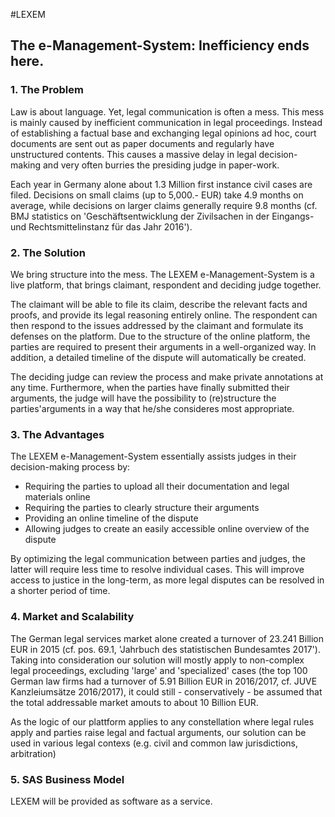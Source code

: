 #LEXEM
## The e-Management-System: Inefficiency ends here.
### 1. The Problem
Law is about language. Yet, legal communication is often a mess. This mess is mainly caused by inefficient communication in legal proceedings. Instead of establishing a factual base and exchanging legal opinions ad hoc, court documents are sent out as paper documents and regularly have unstructured contents. This causes a massive delay in legal decision-making and very often burries the presiding judge in paper-work.

Each year in Germany alone about 1.3 Million first instance civil cases are filed. Decisions on small claims (up to 5,000.- EUR) take 4.9 months on average, while decisions on larger claims generally require 9.8 months (cf. BMJ statistics on 'Geschäftsentwicklung der Zivilsachen in der Eingangs- und Rechtsmittelinstanz für das Jahr 2016').

### 2. The Solution
We bring structure into the mess. The LEXEM e-Management-System is a live platform, that brings claimant, respondent and deciding judge together. 

The claimant will be able to file its claim, describe the relevant facts and proofs, and provide its legal reasoning entirely online. The respondent can then respond to the issues addressed by the claimant and formulate its defenses on the platform. Due to the structure of the online platform, the parties are required to present their arguments in a well-organized way. In addition, a detailed timeline of the dispute will automatically be created.

The deciding judge can review the process and make private annotations at any time. Furthermore, when the parties have finally submitted their arguments, the judge will have the possibility to (re)structure the parties'arguments in a way that he/she consideres most appropriate. 

### 3. The Advantages
The LEXEM e-Management-System essentially assists judges in their decision-making process by:
-	Requiring the parties to upload all their documentation and legal materials online
-	Requiring the parties to clearly structure their arguments 
-	Providing an online timeline of the dispute
-	Allowing judges to create an easily accessible online overview of the dispute

By optimizing the legal communication between parties and judges, the latter will require less time to resolve individual cases. This will improve access to justice in the long-term, as more legal disputes can be resolved in a shorter period of time.

### 4. Market and Scalability
The German legal services market alone created a turnover of 23.241 Billion EUR in 2015 (cf. pos. 69.1, 'Jahrbuch des statistischen Bundesamtes 2017'). Taking into consideration our solution will mostly apply to non-complex legal proceedings, excluding 'large' and 'specialized' cases (the top 100 German law firms had a turnover of 5.91 Billion EUR in 2016/2017, cf. JUVE Kanzleiumsätze 2016/2017), it could still - conservatively - be assumed that the total addressable market amouts to about 10 Billion EUR.

As the logic of our plattform applies to any constellation where legal rules apply and parties raise legal and factual arguments, our solution can be used in various legal contexs (e.g. civil and common law jurisdictions, arbitration)

### 5. SAS Business Model
LEXEM will be provided as software as a service.
